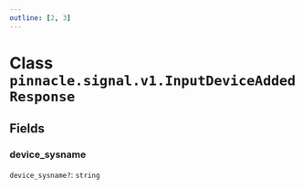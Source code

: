 ```yaml
---
outline: [2, 3]
---
```


# Class `pinnacle.signal.v1.InputDeviceAddedResponse`




## Fields

### device_sysname <Badge type="danger" text="nullable" />

`device_sysname?`: <code>string</code>




